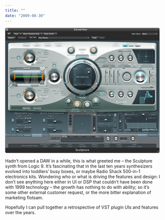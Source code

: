 ```yaml
---
title: ""
date: "2009-08-30"
---
```


![](images/tumblr_kp7knmkrel1qz4g66o1_r1_500.png)

Hadn’t opened a DAW in a while, this is what greeted me – the Sculpture synth from Logic 9. It’s fascinating that in the last ten years synthesizers evolved into toddlers’ busy boxes, or maybe Radio Shack 500-in-1 electronics kits. Wondering who or what is driving the features and design: I don’t see anything here either in UI or DSP that couldn’t have been done with 1999 technology – the growth has nothing to do with ability; so it’s some other external customer request, or the more bitter explanation of marketing flotsam.

Hopefully I can pull together a retrospective of VST plugin UIs and features over the years.
